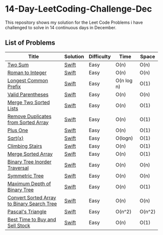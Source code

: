# 14-Day-LeetCoding-Challenge-Dec
This repository shows my solution for the Leet Code Problems i have challenged to solve in 14 continuous days in December.


## List of Problems

| Title  | Solution | Difficulty  | Time | Space  |
| ------ | -------- | ----------- | ---- | ------ |
| [Two Sum](https://leetcode.com/problems/two-sum/) | [Swift](https://github.com/Prasanth-iOS/14-Day-LeetCoding-Challenge-Dec/blob/main/1_TwoSumProblem_Day1.playground/Contents.swift) | Easy | O(n) | O(n) |
| [Roman to Integer](https://leetcode.com/problems/roman-to-integer/) | [Swift](https://github.com/Prasanth-iOS/14-Day-LeetCoding-Challenge-Dec/blob/main/2_RomanToInteger_Day1.playground/Contents.swift) | Easy | O(n) | O(n) |
| [Longest Common Prefix](https://leetcode.com/problems/longest-common-prefix/) | [Swift](https://github.com/Prasanth-iOS/14-Day-LeetCoding-Challenge-Dec/blob/main/3_LongestCommonPrefix_Day2.playground/Contents.swift) | Easy | O(n log n) | O(1) |
| [Valid Parentheses](https://leetcode.com/problems/valid-parentheses/) | [Swift](https://github.com/Prasanth-iOS/14-Day-LeetCoding-Challenge-Dec/blob/main/4_ValidParentheses_Day2.playground/Contents.swift) | Easy | O(n) | O(n) |
| [Merge Two Sorted Lists](https://leetcode.com/problems/merge-two-sorted-lists/) | [Swift](https://github.com/Prasanth-iOS/14-Day-LeetCoding-Challenge-Dec/blob/main/5_MergeTwoSortedLists_Day2.playground/Contents.swift) | Easy | O(n) | O(1) |
| [Remove Duplicates from Sorted Array](https://leetcode.com/problems/remove-duplicates-from-sorted-array/) | [Swift](https://github.com/Prasanth-iOS/14-Day-LeetCoding-Challenge-Dec/blob/main/6_RemoveDuplicatesFromSortedArray_Day3.playground/Contents.swift) | Easy | O(n) | O(1) |
| [Plus One](https://leetcode.com/problems/plus-one/) | [Swift](https://github.com/Prasanth-iOS/14-Day-LeetCoding-Challenge-Dec/blob/main/7_PlusOne_Day4.playground/Contents.swift) | Easy | O(n) | O(1) |
| [Sqrt(x)](https://leetcode.com/problems/sqrtx/) | [Swift](https://github.com/Prasanth-iOS/14-Day-LeetCoding-Challenge-Dec/blob/main/8_Sqrtx_Day4.playground/Contents.swift) | Easy | O(logn) | O(1) |
| [Climbing Stairs](https://leetcode.com/problems/climbing-stairs/) | [Swift](https://github.com/Prasanth-iOS/14-Day-LeetCoding-Challenge-Dec/blob/main/9_ClimbingStairs_Day4.playground/Contents.swift) | Easy | O(n) | O(1) |
| [Merge Sorted Array](https://leetcode.com/problems/merge-sorted-array/) | [Swift](https://github.com/Prasanth-iOS/14-Day-LeetCoding-Challenge-Dec/blob/main/10_MergeSortedArray_Day4.playground/Contents.swift) | Easy | O(n) | O(1) |
| [Binary Tree Inorder Traversal](https://leetcode.com/problems/binary-tree-inorder-traversal/) | [Swift](https://github.com/Prasanth-iOS/14-Day-LeetCoding-Challenge-Dec/blob/main/11_BinaryTreeInorderTraversal_Day5.playground/Contents.swift) | Easy | O(n) | O(n) |
| [Symmetric Tree](https://leetcode.com/problems/symmetric-tree/) | [Swift](https://github.com/Prasanth-iOS/14-Day-LeetCoding-Challenge-Dec/blob/main/12_SymmetricTree_Day5.playground/Contents.swift) | Easy | O(n) | O(n) |
| [Maximum Depth of Binary Tree](https://leetcode.com/problems/maximum-depth-of-binary-tree/description/) | [Swift](https://github.com/Prasanth-iOS/14-Day-LeetCoding-Challenge-Dec/blob/main/13_MaximumDepthOfBinaryTree_Day5.playground/Contents.swift) | Easy | O(n) | O(1) |
| [Convert Sorted Array to Binary Search Tree](https://leetcode.com/problems/convert-sorted-array-to-binary-search-tree/) | [Swift](https://github.com/Prasanth-iOS/14-Day-LeetCoding-Challenge-Dec/blob/main/14_ConvertSortedArrayToBinarySearchTree_Day5.playground/Contents.swift) | Easy | O(n) | O(n) |
| [Pascal's Triangle](https://leetcode.com/problems/pascals-triangle/) | [Swift](https://github.com/Prasanth-iOS/14-Day-LeetCoding-Challenge-Dec/blob/main/15_PascalsTriangle_Day6.playground/Contents.swift) | Easy | O(n^2) | O(n^2) |
| [Best Time to Buy and Sell Stock](https://leetcode.com/problems/best-time-to-buy-and-sell-stock/) | [Swift](https://github.com/Prasanth-iOS/14-Day-LeetCoding-Challenge-Dec/blob/main/16_BestTimeToBuyAndSellStock_Day6.playground/Contents.swift) | Easy | O(n) | O(1) |
